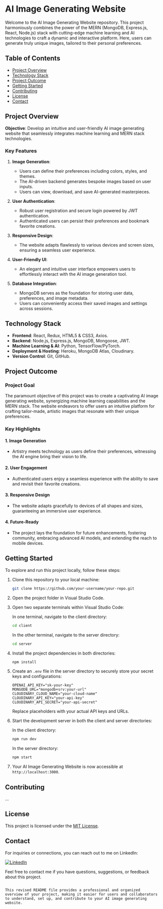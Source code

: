 # AI Image Generating Website

Welcome to the AI Image Generating Website repository. This project harmoniously combines the power of the MERN (MongoDB, Express.js, React, Node.js) stack with cutting-edge machine learning and AI technologies to craft a dynamic and interactive platform. Here, users can generate truly unique images, tailored to their personal preferences.

## Table of Contents

- [Project Overview](#project-overview)
- [Technology Stack](#technology-stack)
- [Project Outcome](#project-outcome)
- [Getting Started](#getting-started)
- [Contributing](#contributing)
- [License](#license)
- [Contact](#contact)

## Project Overview

**Objective**: Develop an intuitive and user-friendly AI image generating website that seamlessly integrates machine learning and MERN stack technologies.

### Key Features

1. **Image Generation**:
   - Users can define their preferences including colors, styles, and themes.
   - The AI-driven backend generates bespoke images based on user inputs.
   - Users can view, download, and save AI-generated masterpieces.

2. **User Authentication**:
   - Robust user registration and secure login powered by JWT authentication.
   - Authenticated users can persist their preferences and bookmark favorite creations.

3. **Responsive Design**:
   - The website adapts flawlessly to various devices and screen sizes, ensuring a seamless user experience.

4. **User-Friendly UI**:
   - An elegant and intuitive user interface empowers users to effortlessly interact with the AI image generation tool.

5. **Database Integration**:
   - MongoDB serves as the foundation for storing user data, preferences, and image metadata.
   - Users can conveniently access their saved images and settings across sessions.

## Technology Stack

- **Frontend**: React, Redux, HTML5 & CSS3, Axios.
- **Backend**: Node.js, Express.js, MongoDB, Mongoose, JWT.
- **Machine Learning & AI**: Python, TensorFlow/PyTorch.
- **Deployment & Hosting**: Heroku, MongoDB Atlas, Cloudinary.
- **Version Control**: Git, GitHub.

## Project Outcome

### Project Goal

The paramount objective of this project was to create a captivating AI image generating website, synergizing machine learning capabilities and the MERN stack. The website endeavors to offer users an intuitive platform for crafting tailor-made, artistic images that resonate with their unique preferences.

### Key Highlights

#### 1. Image Generation

- Artistry meets technology as users define their preferences, witnessing the AI engine bring their vision to life.

#### 2. User Engagement

- Authenticated users enjoy a seamless experience with the ability to save and revisit their favorite creations.

#### 3. Responsive Design

- The website adapts gracefully to devices of all shapes and sizes, guaranteeing an immersive user experience.

#### 4. Future-Ready

- The project lays the foundation for future enhancements, fostering community, embracing advanced AI models, and extending the reach to mobile devices.

## Getting Started

To explore and run this project locally, follow these steps:

1. Clone this repository to your local machine:

   ```bash
   git clone https://github.com/your-username/your-repo.git
   ```

2. Open the project folder in Visual Studio Code.

3. Open two separate terminals within Visual Studio Code:

   In one terminal, navigate to the client directory:
   ```bash
   cd client
   ```

   In the other terminal, navigate to the server directory:
   ```bash
   cd server
   ```

4. Install the project dependencies in both directories:
   ```bash
   npm install
   ```

5. Create an `.env` file in the server directory to securely store your secret keys and configurations:

   ```plaintext
   OPENAI_API_KEY="sk-your-key"
   MONGODB_URL="mongodb+srv:your-url"
   CLOUDINARY_CLOUD_NAME="your-cloud-name"
   CLOUDINARY_API_KEY="your-api-key"
   CLOUDINARY_API_SECRET="your-api-secret"
   ```

   Replace placeholders with your actual API keys and URLs.

6. Start the development server in both the client and server directories:

   In the client directory:
   ```bash
   npm run dev
   ```

   In the server directory:
   ```bash
   npm start
   ```

7. Your AI Image Generating Website is now accessible at `http://localhost:3000`.

## Contributing

...

## License

This project is licensed under the [MIT License](LICENSE).

## Contact

For inquiries or connections, you can reach out to me on LinkedIn:

[![LinkedIn](https://img.shields.io/badge/LinkedIn-Connect-blue.svg)](https://www.linkedin.com/in/ayush-maheshwari-a6a041208)

Feel free to contact me if you have questions, suggestions, or feedback about this project.
```

This revised README file provides a professional and organized overview of your project, making it easier for users and collaborators to understand, set up, and contribute to your AI image generating website.

